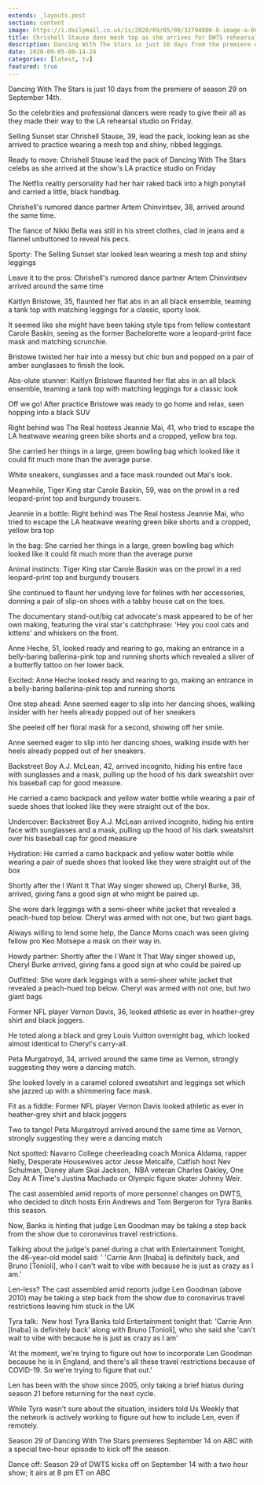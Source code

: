 ```yaml
---
extends: _layouts.post
section: content
image: https://i.dailymail.co.uk/1s/2020/09/05/00/32794800-0-image-a-60_1599260793816.jpg 
title: Chrishell Stause dons mesh top as she arrives for DWTS rehearsal ahead of her competitors 
description: Dancing With The Stars is just 10 days from the premiere of season 29. So the celebrities and pro dancers were ready to give their all as they made their way to the LA rehearsal studio on Friday. 
date: 2020-09-05-00-14-24 
categories: [latest, tv] 
featured: true 
--- 
```

Dancing With The Stars is just 10 days from the premiere of season 29 on September 14th.

So the celebrities and professional dancers were ready to give their all as they made their way to the LA rehearsal studio on Friday.

Selling Sunset star Chrishell Stause, 39, lead the pack, looking lean as she arrived to practice wearing a mesh top and shiny, ribbed leggings.

Ready to move: Chrishell Stause lead the pack of Dancing With The Stars celebs as she arrived at the show's LA practice studio on Friday

The Netflix reality personality had her hair raked back into a high ponytail and carried a little, black handbag.

Chrishell's rumored dance partner Artem Chinvintsev, 38, arrived around the same time. 

The fiance of Nikki Bella was still in his street clothes, clad in jeans and a flannel unbuttoned to reveal his pecs.

Sporty: The Selling Sunset star looked lean wearing a mesh top and shiny leggings

Leave it to the pros: Chrishell's rumored dance partner Artem Chinvintsev arrived around the same time

Kaitlyn Bristowe, 35, flaunted her flat abs in an all black ensemble, teaming a tank top with matching leggings for a classic, sporty look.

It seemed like she might have been taking style tips from fellow contestant Carole Baskin, seeing as the former Bachelorette wore a leopard-print face mask and matching scrunchie.

Bristowe twisted her hair into a messy but chic bun and popped on a pair of amber sunglasses to finish the look.

Abs-olute stunner: Kaitlyn Bristowe flaunted her flat abs in an all black ensemble, teaming a tank top with matching leggings for a classic look

Off we go! After practice Bristowe was ready to go home and relax, seen hopping into a black SUV

Right behind was The Real hostess Jeannie Mai, 41, who tried to escape the LA heatwave wearing green bike shorts and a cropped, yellow bra top. 

She carried her things in a large, green bowling bag which looked like it could fit much more than the average purse.

White sneakers, sunglasses and a face mask rounded out Mai's look.

Meanwhile, Tiger King star Carole Baskin, 59, was on the prowl in a red leopard-print top and burgundy trousers. 

Jeannie in a bottle: Right behind was The Real hostess Jeannie Mai, who tried to escape the LA heatwave wearing green bike shorts and a cropped, yellow bra top

In the bag: She carried her things in a large, green bowling bag which looked like it could fit much more than the average purse

Animal instincts: Tiger King star Carole Baskin was on the prowl in a red leopard-print top and burgundy trousers

She continued to flaunt her undying love for felines with her accessories, donning a pair of slip-on shoes with a tabby house cat on the toes.

The documentary stand-out/big cat advocate's mask appeared to be of her own making, featuring the viral star's catchphrase: 'Hey you cool cats and kittens' and whiskers on the front.

Anne Heche, 51, looked ready and rearing to go, making an entrance in a belly-baring ballerina-pink top and running shorts which revealed a sliver of a butterfly tattoo on her lower back.

Excited: Anne Heche looked ready and rearing to go, making an entrance in a belly-baring ballerina-pink top and running shorts

One step ahead: Anne seemed eager to slip into her dancing shoes, walking insider with her heels already popped out of her sneakers 

She peeled off her floral mask for a second, showing off her smile. 

Anne seemed eager to slip into her dancing shoes, walking inside with her heels already popped out of her sneakers.

Backstreet Boy A.J. McLean, 42, arrived incognito, hiding his entire face with sunglasses and a mask, pulling up the hood of his dark sweatshirt over his baseball cap for good measure.

He carried a camo backpack and yellow water bottle while wearing a pair of suede shoes that looked like they were straight out of the box. 

Undercover: Backstreet Boy A.J. McLean arrived incognito, hiding his entire face with sunglasses and a mask, pulling up the hood of his dark sweatshirt over his baseball cap for good measure

Hydration: He carried a camo backpack and yellow water bottle while wearing a pair of suede shoes that looked like they were straight out of the box

Shortly after the I Want It That Way singer showed up, Cheryl Burke, 36, arrived, giving fans a good sign at who might be paired up.

She wore dark leggings with a semi-sheer white jacket that revealed a peach-hued top below. Cheryl was armed with not one, but two giant bags. 

Always willing to lend some help, the Dance Moms coach was seen giving fellow pro Keo Motsepe a mask on their way in.

Howdy partner: Shortly after the I Want It That Way singer showed up, Cheryl Burke arrived, giving fans a good sign at who could be paired up

Outfitted: She wore dark leggings with a semi-sheer white jacket that revealed a peach-hued top below. Cheryl was armed with not one, but two giant bags

Former NFL player Vernon Davis, 36, looked athletic as ever in heather-grey shirt and black joggers. 

He toted along a black and grey Louis Vuitton overnight bag, which looked almost identical to Cheryl's carry-all. 

Peta Murgatroyd, 34, arrived around the same time as Vernon, strongly suggesting they were a dancing match.

She looked lovely in a caramel colored sweatshirt and leggings set which she jazzed up with a shimmering face mask. 

Fit as a fiddle: Former NFL player Vernon Davis looked athletic as ever in heather-grey shirt and black joggers

Two to tango! Peta Murgatroyd arrived around the same time as Vernon, strongly suggesting they were a dancing match

Not spotted: Navarro College cheerleading coach Monica Aldama, rapper Nelly, Desperate Housewives actor Jesse Metcalfe, Catfish host Nev Schulman, Disney alum Skai Jackson,  NBA veteran Charles Oakley, One Day At A Time's Justina Machado or Olympic figure skater Johnny Weir.

The cast assembled amid reports of more personnel changes on DWTS, who decided to ditch hosts Erin Andrews and Tom Bergeron for Tyra Banks this season.

Now, Banks is hinting that judge Len Goodman may be taking a step back from the show due to coronavirus travel restrictions.

Talking about the judge's panel during a chat with Entertainment Tonight, the 46-year-old model said: ' 'Carrie Ann [Inaba] is definitely back, and Bruno [Tonioli], who I can't wait to vibe with because he is just as crazy as I am.'

Len-less? The cast assembled amid reports judge Len Goodman (above 2010) may be taking a step back from the show due to coronavirus travel restrictions leaving him stuck in the UK

Tyra talk:  New host Tyra Banks told Entertainment tonight that: 'Carrie Ann [Inaba] is definitely back' along with Bruno [Tonioli], who she said she 'can't wait to vibe with because he is just as crazy as I am'

'At the moment, we're trying to figure out how to incorporate Len Goodman because he is in England, and there's all these travel restrictions because of COVID-19. So we're trying to figure that out.'

Len has been with the show since 2005, only taking a brief hiatus during season 21 before returning for the next cycle. 

While Tyra wasn't sure about the situation, insiders told Us Weekly that the network is actively working to figure out how to include Len, even if remotely.

Season 29 of Dancing With The Stars premieres September 14 on ABC with a special two-hour episode to kick off the season.

Dance off: Season 29 of DWTS kicks off on September 14 with a two hour show; it airs at 8 pm ET on ABC

